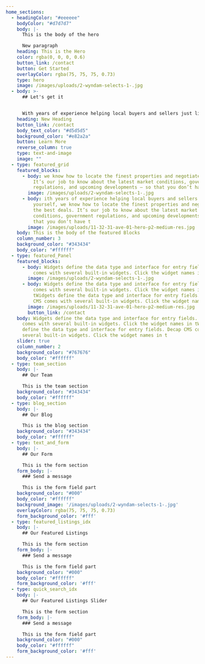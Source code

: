 ```yaml
---
home_sections:
  - headingColor: "#eeeeee"
    bodyColor: "#d7d7d7"
    body: |-
      This is the body of the hero

      New paragraph
    heading: This is the Hero
    color: rgba(0, 0, 0, 0.6)
    button_link: /contact
    button: Get Started
    overlayColor: rgba(75, 75, 75, 0.73)
    type: hero
    image: /images/uploads/2-wyndam-selects-1-.jpg
  - body: >-
      ## Let's get it


      With years of experience helping local buyers and sellers just like yourself, we know how to locate the finest properties and negotiate the best deals. It’s our job to know about the latest market conditions, government regulations, and upcoming developments – so that you don’t have to.
    heading: New Heading
    button_link: /contact
    body_text_color: "#d5d5d5"
    background_color: "#e82a2a"
    button: Learn More
    reverse_column: true
    type: text-and-image
    image: ""
  - type: featured_grid
    featured_blocks:
      - body: we know how to locate the finest properties and negotiate the best deals.
          It’s our job to know about the latest market conditions, government
          regulations, and upcoming developments – so that you don’t have t
        image: /images/uploads/2-wyndam-selects-1-.jpg
      - body: ith years of experience helping local buyers and sellers just like
          yourself, we know how to locate the finest properties and negotiate
          the best deals. It’s our job to know about the latest market
          conditions, government regulations, and upcoming developments – so
          that you don’t have t
        image: /images/uploads/11-32-31-ave-01-hero-p2-medium-res.jpg
    body: This is the body of the featured Blocks
    column_number: 3
    background_color: "#343434"
    body_color: "#ffffff"
  - type: featured_Panel
    featured_blocks:
      - body: Widgets define the data type and interface for entry fields. Decap CMS
          comes with several built-in widgets. Click the widget names in t
        image: /images/uploads/2-wyndam-selects-1-.jpg
      - body: Widgets define the data type and interface for entry fields. Decap CMS
          comes with several built-in widgets. Click the widget names in
          tWidgets define the data type and interface for entry fields. Decap
          CMS comes with several built-in widgets. Click the widget names in t
        image: /images/uploads/11-32-31-ave-01-hero-p2-medium-res.jpg
        button_link: /contact
    body: Widgets define the data type and interface for entry fields. Decap CMS
      comes with several built-in widgets. Click the widget names in tWidgets
      define the data type and interface for entry fields. Decap CMS comes with
      several built-in widgets. Click the widget names in t
    slider: true
    column_number: 2
    background_color: "#767676"
    body_color: "#ffffff"
  - type: team_section
    body: |-
      ## Our Team

      This is the team section
    background_color: "#343434"
    body_color: "#ffffff"
  - type: blog_section
    body: |-
      ## Our Blog

      This is the blog section
    background_color: "#343434"
    body_color: "#ffffff"
  - type: text_and_form
    body: |-
      ## Our Form

      This is the form section
    form_body: |-
      ### Send a message

      This is the form field part
    background_color: "#000"
    body_color: "#ffffff"
    background_image: '/images/uploads/2-wyndam-selects-1-.jpg'
    overlayColor: rgba(75, 75, 75, 0.73)
    form_background_color: '#fff'
  - type: featured_listings_idx
    body: |-
      ## Our Featured Listings

      This is the form section
    form_body: |-
      ### Send a message

      This is the form field part
    background_color: "#000"
    body_color: "#ffffff"
    form_background_color: '#fff'
  - type: quick_search_idx
    body: |-
      ## Our Featured Listings Slider

      This is the form section
    form_body: |-
      ### Send a message

      This is the form field part
    background_color: "#000"
    body_color: "#ffffff"
    form_background_color: '#fff'
---
```

